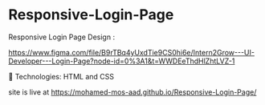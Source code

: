 # Responsive-Login-Page

Responsive Login Page
Design :

https://www.figma.com/file/B9rTBq4yUxdTie9CS0hi6e/Intern2Grow---UI-Developer---Login-Page?node-id=0%3A1&t=WWDEeThdHlZhtLVZ-1

 Technologies: HTML and CSS

site is live at https://mohamed-mos-aad.github.io/Responsive-Login-Page/
